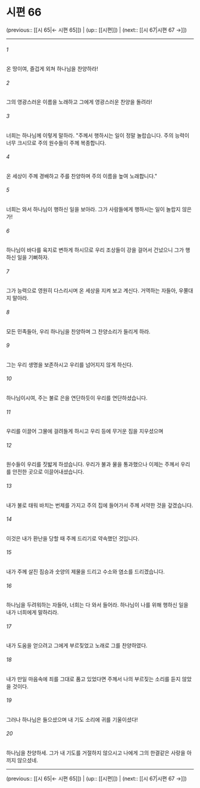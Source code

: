 # 시편 66

(previous:: [[시 65|← 시편 65]]) | (up:: [[시편]]) | (next:: [[시 67|시편 67 →]])

***




###### 1 

온 땅이여, 즐겁게 외쳐 하나님을 찬양하라! 



###### 2 

그의 영광스러운 이름을 노래하고 그에게 영광스러운 찬양을 돌려라! 



###### 3 

너희는 하나님께 이렇게 말하라. "주께서 행하시는 일이 정말 놀랍습니다. 주의 능력이 너무 크시므로 주의 원수들이 주께 복종합니다. 



###### 4 

온 세상이 주께 경배하고 주를 찬양하며 주의 이름을 높여 노래합니다." 



###### 5 

너희는 와서 하나님이 행하신 일을 보아라. 그가 사람들에게 행하시는 일이 놀랍지 않은가! 



###### 6 

하나님이 바다를 육지로 변하게 하시므로 우리 조상들이 강을 걸어서 건넜으니 그가 행하신 일을 기뻐하자. 



###### 7 

그가 능력으로 영원히 다스리시며 온 세상을 지켜 보고 계신다. 거역하는 자들아, 우쭐대지 말아라. 



###### 8 

모든 민족들아, 우리 하나님을 찬양하며 그 찬양소리가 들리게 하라. 



###### 9 

그는 우리 생명을 보존하시고 우리를 넘어지지 않게 하신다. 



###### 10 

하나님이시여, 주는 불로 은을 연단하듯이 우리를 연단하셨습니다. 



###### 11 

우리를 이끌어 그물에 걸려들게 하시고 우리 등에 무거운 짐을 지우셨으며 



###### 12 

원수들이 우리를 짓밟게 하셨습니다. 우리가 불과 물을 통과했으나 이제는 주께서 우리를 안전한 곳으로 이끌어내셨습니다. 



###### 13 

내가 불로 태워 바치는 번제를 가지고 주의 집에 들어가서 주께 서약한 것을 갚겠습니다. 



###### 14 

이것은 내가 환난을 당할 때 주께 드리기로 약속했던 것입니다. 



###### 15 

내가 주께 살진 짐승과 숫양의 제물을 드리고 수소와 염소를 드리겠습니다. 



###### 16 

하나님을 두려워하는 자들아, 너희는 다 와서 들어라. 하나님이 나를 위해 행하신 일을 내가 너희에게 말하리라. 



###### 17 

내가 도움을 얻으려고 그에게 부르짖었고 노래로 그를 찬양하였다. 



###### 18 

내가 만일 마음속에 죄를 그대로 품고 있었다면 주께서 나의 부르짖는 소리를 듣지 않았을 것이다. 



###### 19 

그러나 하나님은 들으셨으며 내 기도 소리에 귀를 기울이셨다! 



###### 20 

하나님을 찬양하세. 그가 내 기도를 거절하지 않으시고 나에게 그의 한결같은 사랑을 아끼지 않으셨네.

***

(previous:: [[시 65|← 시편 65]]) | (up:: [[시편]]) | (next:: [[시 67|시편 67 →]])
